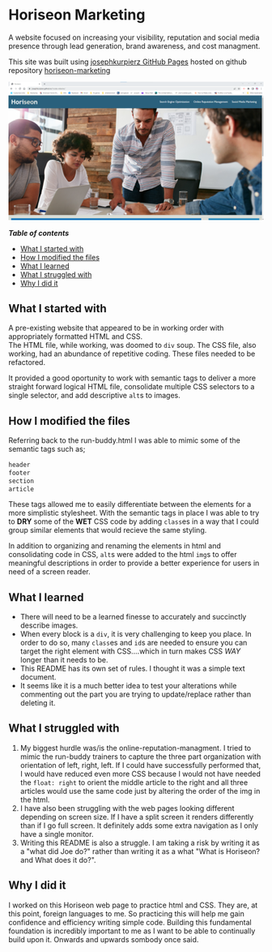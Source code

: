 # Horiseon Marketing
A website focused on increasing your visibility, reputation and social media presence through lead generation, brand awareness, and cost managment.

This site was built using [josephkurpierz GitHub Pages](https://josephkurpierz.github.io/horiseon-marketing/)
hosted on github repository [horiseon-marketing](https://github.com/josephkurpierz/horiseon-marketing)

![Screenshot of main website](/assets/images/Screenshot.png)

***Table of contents***
* [What I started with](#What-I-started-with)
* [How I modified the files](#How-I-modified-the-files)
* [What I learned](#what-i-learned)
* [What I struggled with](#what-i-struggled-with)
* [Why I did it](#why-i-did-it)

## What I started with 

A pre-existing website that appeared to be in working order with appropriately formatted HTML and CSS.  
The HTML file, while working, was doomed to `div` soup. 
The CSS file, also working, had an abundance of repetitive coding.
These files needed to be refactored.

It provided a good oportunity to work with semantic tags to deliver a more straight forward logical HTML file, consolidate multiple CSS selectors to a single selector, and add descriptive `alt`s to images.

## How I modified the files

Referring back to the run-buddy.html I was able to mimic some of the semantic tags such as;
```
header
footer
section
article
```
These tags allowed me to easily differentiate between the elements for a more simplistic stylesheet.  With the semantic tags in place I was able to try to **DRY** some of the **WET** CSS code by adding `class`es in a way that I could group similar elements that would recieve the same styling.

In addition to organizing and renaming the elements in html and consolidating code in CSS, `alt`s were added to the html `img`s to offer meaningful descriptions in order to provide a better experience for users in need of a screen reader.

## What I learned

- There will need to be a learned finesse to accurately and succinctly describe images.  
- When every block is a `div`, it is very challenging to keep you place.  In order to do so, many `class`es and `id`s are needed to ensure you can target the right element with CSS....which in turn makes CSS *WAY* longer than it needs to be.
- This README has its own set of rules.  I thought it was a simple text document.
- It seems like it is a much better idea to test your alterations while commenting out the part you are trying to update/replace rather than deleting it.

## What I struggled with

1. My biggest hurdle was/is the online-reputation-managment.  I tried to mimic the run-buddy trainers to capture the three part organization with orientation of left, right, left.  If I could have successfully performed that, I would have reduced even more CSS because I would not have needed the `float: right` to orient the middle article to the right and all three articles would use the same code just by altering the order of the img in the html.
2. I have also been struggling with the web pages looking different depending on screen size.  If I have a split screen it renders differently than if I go full screen.  It definitely adds some extra navigation as I only have a single monitor.
3. Writing this README is also a struggle.  I am taking a risk by writing it as a "what did Joe do?" rather than writing it as a what "What is Horiseon? and What does it do?".

## Why I did it

I worked on this Horiseon web page to practice html and CSS.  They are, at this point, foreign languages to me.  So practicing this will help me gain confidence and efficiency writing simple code.  Building this fundamental foundation is incredibly important to me as I want to be able to continually build upon it.  Onwards and upwards sombody once said.
